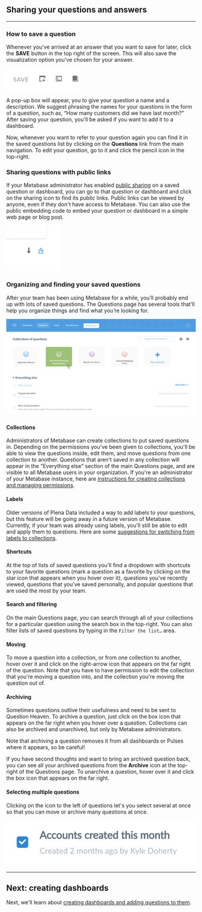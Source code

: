 
## Sharing your questions and answers
---

### How to save a question
Whenever you’ve arrived at an answer that you want to save for later, click the **SAVE** button in the top right of the screen. This will also save the visualization option you’ve chosen for your answer.

![savebutton](images/SaveButton.png)

A pop-up box will appear, you to give your question a name and a description. We suggest phrasing the names for your questions in the form of a question, such as, “How many customers did we have last month?” After saving your question, you'll be asked if you want to add it to a dashboard.

Now, whenever you want to refer to your question again you can find it in the saved questions list by clicking on the **Questions** link from the main navigation. To edit your question, go to it and click the pencil icon in the top-right.

### Sharing questions with public links
If your Metabase administrator has enabled [public sharing](../administration-guide/12-public-links.md) on a saved question or dashboard, you can go to that question or dashboard and click on the sharing icon to find its public links. Public links can be viewed by anyone, even if they don't have access to Metabase. You can also use the public embedding code to embed your question or dashboard in a simple web page or blog post.

![Share icon](images/share-icon.png)

### Organizing and finding your saved questions
After your team has been using Metabase for a while, you’ll probably end up with lots of saved questions. The Questions page has several tools that’ll help you organize things and find what you’re looking for.

![Questions](images/saved-questions.png)

#### Collections
Administrators of Metabase can create collections to put saved questions in. Depending on the permissions you've been given to collections, you'll be able to view the questions inside, edit them, and move questions from one collection to another. Questions that aren't saved in any collection will appear in the "Everything else" section of the main Questions page, and are visible to all Metabase users in your organization. If you're an administrator of your Metabase instance, here are [instructions for creating collections and managing permissions](../administration-guide/06-collections.md).

#### Labels
Older versions of Plena Data included a way to add labels to your questions, but this feature will be going away in a future version of Metabase. Currently, if your team was already using labels, you'll still be able to edit and apply them to questions. Here are some [suggestions for switching from labels to collections](../administration-guide/06-collections.html#what-about-labels).

#### Shortcuts
At the top of lists of saved questions you’ll find a dropdown with shortcuts to your favorite questions (mark a question as a favorite by clicking on the star icon that appears when you hover over it), questions you’ve recently viewed, questions that you’ve saved personally, and popular questions that are used the most by your team.

#### Search and filtering
On the main Questions page, you can search through all of your collections for a particular question using the search box in the top-right. You can also filter lists of saved questions by typing in the `Filter the list…` area.

#### Moving
To move a question into a collection, or from one collection to another, hover over it and click on the right-arrow icon that appears on the far right of the question. Note that you have to have permission to edit the collection that you're moving a question into, and the collection you're moving the question out of.

#### Archiving
Sometimes questions outlive their usefulness and need to be sent to Question Heaven. To archive a question, just click on the box icon that appears on the far right when you hover over a question. Collections can also be archived and unarchived, but only by Metabase administrators.

Note that archiving a question removes it from all dashboards or Pulses where it appears, so be careful!

If you have second thoughts and want to bring an archived question back, you can see all your archived questions from the **Archive** icon at the top-right of the Questions page. To unarchive a question, hover over it and click the box icon that appears on the far right.

#### Selecting multiple questions
Clicking on the icon to the left of questions let's you select several at once so that you can move or archive many questions at once.

![Selecting questions](images/question-checkbox.png)

---

## Next: creating dashboards
Next, we'll learn about [creating dashboards and adding questions to them](07-dashboards.md).
